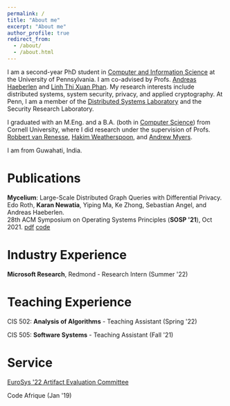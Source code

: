 ```yaml
---
permalink: /
title: "About me"
excerpt: "About me"
author_profile: true
redirect_from:
  - /about/
  - /about.html
---
```


I am a second-year PhD student in [Computer and Information Science](https://www.cis.upenn.edu/) at the University of Pennsylvania. I am co-advised by Profs. [Andreas Haeberlen](https://haeberlen.cis.upenn.edu/) and [Linh Thi Xuan Phan](https://www.cis.upenn.edu/~linhphan/). My research interests include distributed systems, system security, privacy, and applied cryptography. At Penn, I am a member of the [Distributed Systems Laboratory](https://dsl.cis.upenn.edu/) and the Security Research Laboratory.

I graduated with an M.Eng. and a B.A. (both in [Computer Science](https://www.cs.cornell.edu/)) from Cornell University, where I did research under the supervision of Profs. [Robbert van Renesse](https://www.cs.cornell.edu/home/rvr/), [Hakim Weatherspoon](https://www.cs.cornell.edu/~hweather/), and [Andrew Myers](https://www.cs.cornell.edu/andru/).

I am from Guwahati, India.


Publications
======
**Mycelium**: Large-Scale Distributed Graph Queries with Differential Privacy.  
Edo Roth, **Karan Newatia**, Yiping Ma, Ke Zhong, Sebastian Angel, and Andreas Haeberlen.  
28th ACM Symposium on Operating Systems Principles (**SOSP '21**), Oct 2021. [pdf](https://dl.acm.org/doi/pdf/10.1145/3477132.3483585) [code](https://github.com/karannewatia/Mycelium)

Industry Experience
======
**Microsoft Research**, Redmond - Research Intern (Summer '22)

Teaching Experience
======
CIS 502: **Analysis of Algorithms** - Teaching Assistant (Spring '22)

CIS 505: **Software Systems** - Teaching Assistant (Fall '21)

Service
======
[EuroSys '22 Artifact Evaluation Committee](https://sysartifacts.github.io/eurosys2022/)

Code Afrique (Jan '19)
